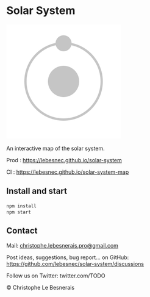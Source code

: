 # Solar System

![logo](/src/assets/logo.svg?raw=true)

An interactive map of the solar system.

Prod : https://lebesnec.github.io/solar-system

CI : https://lebesnec.github.io/solar-system-map

## Install and start

    npm install
    npm start    

## Contact

Mail: christophe.lebesnerais.pro@gmail.com

Post ideas, suggestions, bug report… on GitHub: https://github.com/lebesnec/solar-system/discussions

Follow us on Twitter: twitter.com/TODO

© Christophe Le Besnerais

